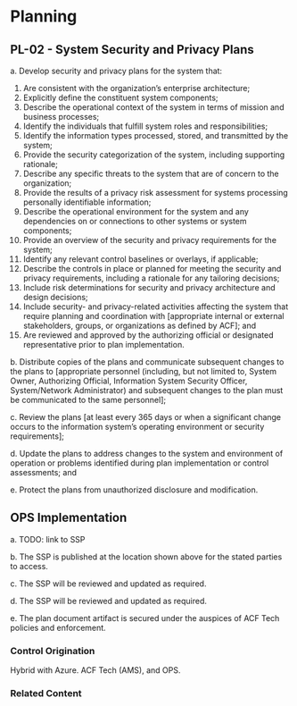 # Planning
## PL-02 - System Security and Privacy Plans

a. Develop security and privacy plans for the system that:<br />
1. Are consistent with the organization’s enterprise architecture;
2. Explicitly define the constituent system components;
3. Describe the operational context of the system in terms of mission and business processes;
4. Identify the individuals that fulfill system roles and responsibilities;
5. Identify the information types processed, stored, and transmitted by the system;
6. Provide the security categorization of the system, including supporting rationale;
7. Describe any specific threats to the system that are of concern to the organization;
8. Provide the results of a privacy risk assessment for systems processing personally identifiable information;
9. Describe the operational environment for the system and any dependencies on or connections to other systems or system components;
10. Provide an overview of the security and privacy requirements for the system;
11. Identify any relevant control baselines or overlays, if applicable;
12. Describe the controls in place or planned for meeting the security and privacy requirements, including a rationale for any tailoring decisions;
13. Include risk determinations for security and privacy architecture and design decisions;
14. Include security- and privacy-related activities affecting the system that require planning and coordination with [appropriate internal or external stakeholders, groups, or organizations  as defined by ACF]; and
15. Are reviewed and approved by the authorizing official or designated representative prior to plan implementation.

b. Distribute copies of the plans and communicate subsequent changes to the plans to [appropriate personnel (including, but not limited to, System Owner, Authorizing Official, Information System Security Officer, System/Network Administrator) and subsequent changes to the plan must be communicated to the same personnel];

c. Review the plans [at least every 365 days or when a significant change occurs to the information system’s operating environment or security requirements];

d. Update the plans to address changes to the system and environment of operation or problems identified during plan implementation or control assessments; and

e. Protect the plans from unauthorized disclosure and modification.

## OPS Implementation

a. TODO: link to SSP

b. The SSP is published at the location shown above for the stated parties to access.

c. The SSP will be reviewed and updated as required.

d. The SSP will be reviewed and updated as required.

e. The plan document artifact is secured under the auspices of ACF Tech policies and enforcement.

### Control Origination

Hybrid with Azure. ACF Tech (AMS), and OPS.

### Related Content

